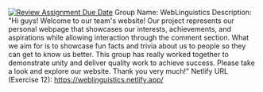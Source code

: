 [![Review Assignment Due Date](https://classroom.github.com/assets/deadline-readme-button-24ddc0f5d75046c5622901739e7c5dd533143b0c8e959d652212380cedb1ea36.svg)](https://classroom.github.com/a/fqpmhemc)
Group Name: WebLinguistics
Description: "Hi guys! Welcome to our team's website! Our project represents our personal webpage that showcases our interests, achievements, and aspirations while allowing interaction through the comment section. What we aim for is to showcase fun facts and trivia about us to people so they can get to know us better. This group has really worked together to demonstrate unity and deliver quality work to achieve success. Please take a look and explore our website. Thank you very much!"
Netlify URL (Exercise 12): https://weblinguistics.netlify.app/

